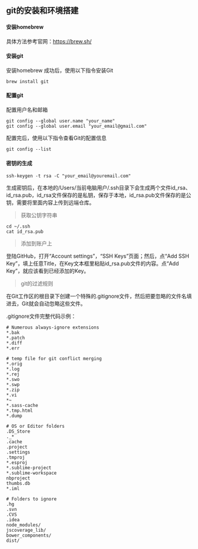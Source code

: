 ## git的安装和环境搭建

#### 安装homebrew

具体方法参考官网：https://brew.sh/

#### 安装git

安装homebrew 成功后，使用以下指令安装Git

```
brew install git
```

#### 配置git

配置用户名和邮箱

```
git config --global user.name "your_name"
git config --global user.email "your_email@gmail.com"
```

配置完后，使用以下指令查看Git的配置信息

```
git config --list
```


#### 密钥的生成

```
ssh-keygen -t rsa -C "your_email@youremail.com"
```


生成密钥后，在本地的/Users/当前电脑用户/.ssh目录下会生成两个文件id_rsa、id_rsa.pub，id_rsa文件保存的是私钥，保存于本地，id_rsa.pub文件保存的是公钥，需要将里面内容上传到远端仓库。


> 获取公钥字符串

```
cd ~/.ssh
cat id_rsa.pub
```


>添加到账户上

登陆GitHub，打开“Account settings”，“SSH Keys”页面；然后，点“Add SSH Key”，填上任意Title，在Key文本框里粘贴id_rsa.pub文件的内容。点“Add Key”，就应该看到已经添加的Key。

>git的过滤规则

在Git工作区的根目录下创建一个特殊的.gitignore文件，然后把要忽略的文件名填进去，Git就会自动忽略这些文件。

.gitignore文件完整代码示例：

    # Numerous always-ignore extensions
    *.bak
    *.patch
    *.diff
    *.err

    # temp file for git conflict merging
    *.orig
    *.log
    *.rej
    *.swo
    *.swp
    *.zip
    *.vi
    *~
    *.sass-cache
    *.tmp.html
    *.dump

    # OS or Editor folders
    .DS_Store
    ._*
    .cache
    .project
    .settings
    .tmproj
    *.esproj
    *.sublime-project
    *.sublime-workspace
    nbproject
    thumbs.db
    *.iml

    # Folders to ignore
    .hg
    .svn
    .CVS
    .idea
    node_modules/
    jscoverage_lib/
    bower_components/
    dist/



